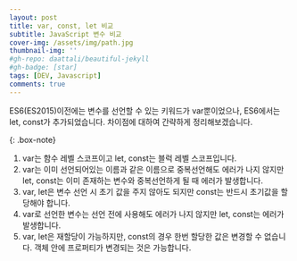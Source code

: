 ```yaml
---
layout: post
title: var, const, let 비교
subtitle: JavaScript 변수 비교
cover-img: /assets/img/path.jpg
thumbnail-img: ''
#gh-repo: daattali/beautiful-jekyll
#gh-badge: [star]
tags: [DEV, Javascript]
comments: true
---
```


ES6(ES2015)이전에는 변수를 선언할 수 있는 키워드가 var뿐이었으나, ES6에서는 let, const가 추가되었습니다. 차이점에 대하여 간략하게 정리해보겠습니다.

{: .box-note}
1) var는 함수 레벨 스코프이고 let, const는 블럭 레벨 스코프입니다.  
2) var는 이미 선언되어있는 이름과 같은 이름으로 중복선언해도 에러가 나지 않지만 let, const는 이미 존재하는 변수와 중복선언하게 될 때 에러가 발생합니다.  
3) var, let은 변수 선언 시 초기 값을 주지 않아도 되지만 const는 반드시 초기값을 할당해야 합니다.  
4) var로 선언한 변수는 선언 전에 사용해도 에러가 나지 않지만 let, const는 에러가 발생합니다.  
5) var, let은 재할당이 가능하지만, const의 경우 한번 할당한 값은 변경할 수 없습니다. 객체 안에 프로퍼티가 변경되는 것은 가능합니다.
